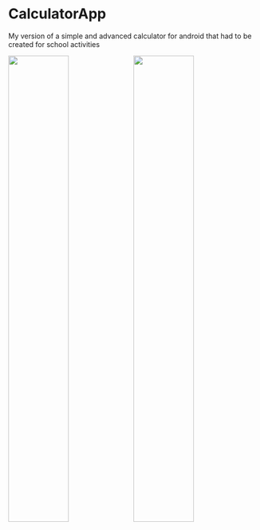 # CalculatorApp
My version of a simple and advanced calculator for android that had to be created for school activities
<p float="left">
<img src="https://github.com/konrad0025/CalculatorApp/PhotosToReadme/Calc1.png" width="49%" height="49%" />


<img src="https://github.com/konrad0025/CalculatorApp/PhotosToReadme/Calc2.png" width="49%" height="49%" />

</p>
